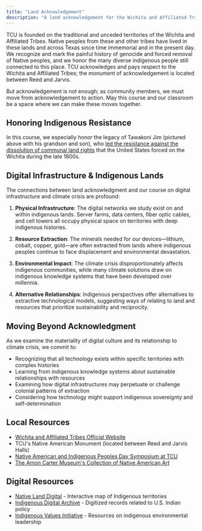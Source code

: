 ```yaml
---
title: "Land Acknowledgement"
description: "A land acknowledgement for the Wichita and Affiliated Tribes"
---
```


TCU is founded on the traditional and unceded territories of the Wichita and Affiliated Tribes. Native peoples from these and other tribes have lived in these lands and across Texas since time immemorial and in the present day. We recognize and mark the painful history of genocide and forced removal of Native peoples, and we honor the many diverse indigenous people still connected to this place. TCU acknowledges and pays respect to the Wichita and Affiliated Tribes; the monument of acknowledgement is located between Reed and Jarvis. 

But acknowledgement is not enough; as community members, we must move from acknowledgement to action. May this course and our classroom be a space where we can make these moves together.

<!-- <img
  src="tawakoni-jim.jpg"
  alt="Two Native American men sit in chairs, with a small Native American boy between them. They are a family grouping of father, son, and grandson."
  caption="Tawakoni Jim (center) with his grandson and son. Historical photograph."
> -->

## Honoring Indigenous Resistance

In this course, we especially honor the legacy of Tawakoni Jim (pictured above with his grandson and son), who [led the resistance against the dissolution of communal land rights](https://wichitatribe.com/culture/history/days-of-darkness-1820-1934/) that the United States forced on the Wichita during the late 1800s.



## Digital Infrastructure & Indigenous Lands

The connections between land acknowledgment and our course on digital infrastructure and climate crisis are profound:

1. **Physical Infrastructure**: The digital networks we study exist on and within indigenous lands. Server farms, data centers, fiber optic cables, and cell towers all occupy physical space on territories with deep indigenous histories.

2. **Resource Extraction**: The minerals needed for our devices—lithium, cobalt, copper, gold—are often extracted from lands where indigenous peoples continue to face displacement and environmental devastation.

3. **Environmental Impact**: The climate crisis disproportionately affects indigenous communities, while many climate solutions draw on indigenous knowledge systems that have been developed over millennia.

4. **Alternative Relationships**: Indigenous perspectives offer alternatives to extractive technological models, suggesting ways of relating to land and resources that prioritize sustainability and reciprocity.

## Moving Beyond Acknowledgment

As we examine the materiality of digital culture and its relationship to climate crisis, we commit to:

- Recognizing that all technology exists within specific territories with complex histories
- Learning from indigenous knowledge systems about sustainable relationships with resources
- Examining how digital infrastructures may perpetuate or challenge colonial patterns of extraction
- Considering how technology might support indigenous sovereignty and self-determination


## Local Resources

- [Wichita and Affiliated Tribes Official Website](https://wichitatribe.com/)
- TCU's Native American Monument (located between Reed and Jarvis Halls)
- [Native American and Indigenous Peoples Day Symposium at TCU](https://www.tcu.edu/news/2022/stories/native-american-and-indigenous-peoples-day-symposium-takes-place-oct-10.php)
- [The Amon Carter Museum's Collection of Native American Art](https://www.cartermuseum.org/collection/native-american-art)

## Digital Resources

- [Native Land Digital](https://native-land.ca/) - Interactive map of Indigenous territories
- [Indigenous Digital Archive](https://omeka.dlcs-ida.org/s/ida/page/home) - Digitized records related to U.S. Indian policy
- [Indigenous Values Initiative](https://indigenousvalues.org/) - Resources on indigenous environmental leadership